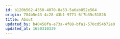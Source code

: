 ```yaml
---
id: b120b562-4350-4070-8a53-5a6ab852e564
origin: 784b5e43-4c28-43b1-9771-6f7b35c51826
title: About
updated_by: b40458fa-e73a-4f88-bfa1-570cd54b72e0
updated_at: 1650310339
---
```

